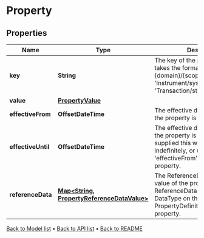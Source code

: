 

# Property


## Properties

| Name | Type | Description | Notes |
|------------ | ------------- | ------------- | -------------|
|**key** | **String** | The key of the property. This takes the format {domain}/{scope}/{code} e.g. &#39;Instrument/system/Name&#39; or &#39;Transaction/strategy/quantsignal&#39;. |  |
|**value** | [**PropertyValue**](PropertyValue.md) |  |  [optional] |
|**effectiveFrom** | **OffsetDateTime** | The effective datetime from which the property is valid. |  [optional] |
|**effectiveUntil** | **OffsetDateTime** | The effective datetime until which the property is valid. If not supplied this will be valid indefinitely, or until the next &#39;effectiveFrom&#39; datetime of the property. |  [optional] |
|**referenceData** | [**Map&lt;String, PropertyReferenceDataValue&gt;**](PropertyReferenceDataValue.md) | The ReferenceData linked to the value of the property. The ReferenceData is taken from the DataType on the PropertyDefinition that defines the property. |  [optional] [readonly] |



[Back to Model list](../README.md#documentation-for-models) &#8226; [Back to API list](../README.md#documentation-for-api-endpoints) &#8226; [Back to README](../README.md)


